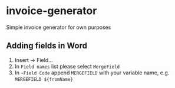 # invoice-generator
Simple invoice generator for own purposes

## Adding fields in Word

1. Insert -> Field...
1. In `Field names` list please select `MergeField`
1. In `~Field Code` append `MERGEFIELD` with your variable name, e.g. `MERGEFIELD ${fromName}`